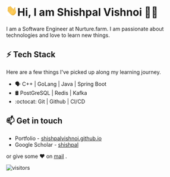 # <img src="https://raw.githubusercontent.com/ABSphreak/ABSphreak/master/gifs/Hi.gif" width="30px">Hi, I am Shishpal Vishnoi 👨‍💻

I am a Software Engineer at Nurture.farm. I am passionate about technologies and love to learn new things.


## ⚡ Tech Stack

Here are a few things I've picked up along my learning journey.

* 🗣 C++ | GoLang | Java | Spring Boot
* 🛢️ PostGreSQL | Redis | Kafka
* :octocat: Git | Github | CI/CD

## 📫 Get in touch
- Portfolio - [shishpalvishnoi.github.io](https://shishpalvishnoi.github.io/)
- Google Scholar - [shishpal](https://scholar.google.com/citations?hl=en&user=Ri9w1ToAAAAJ)

 or give some ♥ on [mail](mailto:shishpal.nitsri@gmail.com) .



![visitors](https://visitor-badge.glitch.me/badge?page_id=shishpalvishnoi/shishpalvishnoi)


 
